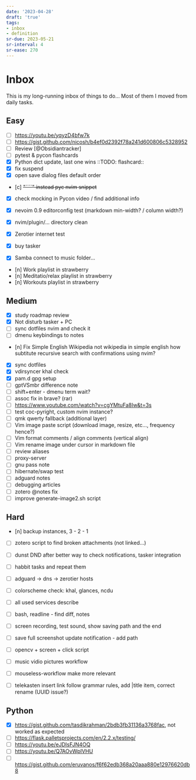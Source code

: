 ```yaml
---
date: '2023-04-28'
draft: 'true'
tags:
- inbox
- definition
sr-due: 2023-05-21
sr-interval: 4
sr-ease: 270
---
```


# Inbox

This is my long-running inbox of things to do... Most of them I moved from daily
tasks.

## Easy

- [ ] https://youtu.be/yqyzD4bfw7k
- [ ] https://gist.github.com/nicosh/b4ef0d2392f78a241d600806c5328952
- [ ] Review [@Obsidiantracker]
- [ ] pytest & pycon flashcards
- [x] Python dict update, last one wins ::TODO: flashcard::
- [x] fix suspend
- [x] open save dialog files default order
- [c] ~~"````" instead pyc nvim snippet~~
- [x] check mocking in Pycon video / find additional info
- [x] nevoim 0.9 editorconfig test (markdown min-width? / column width?)
- [x] nvim/plugin/... directory clean
- [x] Zerotier internet test
- [x] buy tasker

- [x] Samba connect to music folder...
- [n] Work playlist in strawberry
- [n] Meditatio/relax playlist in strawberry
- [n] Workouts playlist in strawberry


## Medium

- [x] study roadmap review
- [x] Not disturb tasker + PC
- [ ] sync dotfiles nvim and check it
- [ ] dmenu keybindings to notes
- [n] Fix Simple English Wikipedia not wikipedia in simple english
      how subtitute recursive search with confirmations using nvim?
- [x] sync dotfiles
- [x] vdirsyncer khal check
- [x] pam.d gpg setup
- [ ] gptVSmbr difference note
- [ ] shift+enter - dmenu term wait?
- [ ] assoc fix in brave? (rar)
- [ ] https://www.youtube.com/watch?v=cgYMtuFa8Iw&t=3s
- [ ] test coc-pyright, custom nvim instance?
- [ ] qmk qwerty fallback (additional layer)
- [ ] Vim image paste script (download image, resize, etc..., frequency hence?)
- [ ] Vim format comments / align comments (vertical align)
- [ ] Vim rename image under cursor in markdown file
- [ ] review aliases
- [ ] proxy-server
- [ ] gnu pass note
- [ ] hibernate/swap test
- [ ] adguard notes
- [ ] debugging articles
- [ ] zotero @notes fix
- [ ] improve generate-image2.sh script

## Hard

- [n] backup instances, 3 - 2 - 1
- [ ] zotero script to find broken attachments (not linked...)
- [ ] dunst DND after better way to check notifications, tasker integration
- [ ] habbit tasks and repeat them
- [ ] adguard -> dns -> zerotier hosts
- [ ] colorscheme check: khal, glances, ncdu
- [ ] all used services describe

- [ ] bash, readline - find diff, notes
- [ ] screen recording, test sound, show saving path and the end
- [ ] save full screenshot update notification - add path
- [ ] opencv + screen + click script
- [ ] music vidio pictures workflow
- [ ] mouseless-workflow make more relevant
- [ ] telekasten insert link follow grammar rules, add |title item, correct
      rename (UUID issue?)

## Python
- [x] https://gist.github.com/tasdikrahman/2bdb3fb31136a3768fac, not worked as
  expected
- [ ] https://flask.palletsprojects.com/en/2.2.x/testing/
- [ ] https://youtu.be/eJDIsFJN4OQ
- [ ] https://youtu.be/Q7AOvWpIVHU
- [ ] https://gist.github.com/eruvanos/f6f62edb368a20aaa880e12976620db8